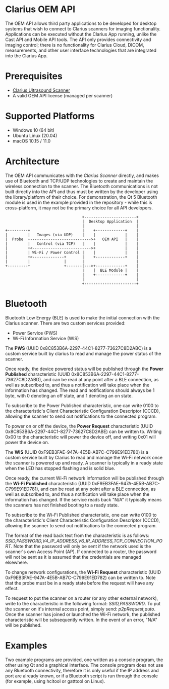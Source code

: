 Clarius OEM API
===============

The OEM API allows third party applications to be developed for desktop systems that wish to connect to Clarius scanners for imaging functionality. Applications can be executed without the Clarius App running, unlike the Cast API and Mobile API tools. The API only provides connectivity and imaging control; there is no functionality for Clarius Cloud, DICOM, measurements, and other user interface technologies that are integrated into the Clarius App.

# Prerequisites

- [Clarius Ultrasound Scanner](https://clarius.com/)
- A valid OEM API license (managed per scanner)

# Supported Platforms

- Windows 10 (64 bit)
- Ubuntu Linux (20.04)
- macOS 10.15 / 11.0

# Architecture

The OEM API communicates with the _Clarius Scanner_ directly, and makes use of Bluetooth and TCP/UDP technologies to create and maintain the wireless connection to the scanner. The Bluetooth communications is not built directly into the API and thus must be written by the developer using the library/platform of their choice. For demonstration, the Qt 5 Bluetooth module is used in the example provided in the repository - while this is cross-platform, it may not be the primary choice for all API developers.

                                      +-----------------------+
                                      |  Desktop Application  |
                                      |                       |
    +---------+                       |    +-------------+    |
    |         |   Images (via UDP)    |    |             |    |
    |  Probe  +--------------------------->+   OEM API   |    |
    |         |   Control (via TCP)   |    |             |    |
    |         +<-------------------------->+             |    |
    |         | Wi-Fi / Power Control |    |             |    |
    |         +<--------------+       |    +-------------+    |
    |         |               |       |                       |
    +---------+               +-------|--->+-------------+    |
                                      |    |  BLE Module |    |
                                      |    +-------------+    |
                                      |                       |
                                      +-----------------------+

# Bluetooth

Bluetooth Low Energy (BLE) is used to make the initial connection with the Clarius scanner. There are two custom services provided:
- Power Service (PWS)
- Wi-Fi Information Service (WIS)

The __PWS__ (UUID 0x8C853B6A-2297-44C1-8277-73627C8D2ABC) is a custom service built by clarius to read and manage the power status of the scanner.

Once ready, the device powered status will be published through the __Power Published__ characteristic (UUID 0x8C853B6A-2297-44C1-8277-73627C8D2ABD), and can be read at any point after a BLE connection, as well as subscribed to, and thus a notification will take place when the information has changed. The read and notifications should always be 1 byte, with 0 denoting an off state, and 1 denoting an on state.

To subscribe to the Power Published characteristic, one can write 0100 to the characteristic's Client Characteristic Configuration Descriptor (CCCD), allowing the scanner to send out notifications to the connected program.

To power on or off the device, the __Power Request__ characteristic (UUID 0x8C853B6A-2297-44C1-8277-73627C8D2ABE) can be written to. Writing 0x00 to the characteristic will power the device off, and writing 0x01 will power the device on.

The __WIS__ (UUID 0xF9EB3FAE-947A-4E5B-AB7C-C799E91ED780) is a custom service built by Clarius to read and manage the Wi-Fi network once the scanner is powered up and ready. A scanner is typically in a ready state when the LED has stopped flashing and is solid blue.

Once ready, the current Wi-Fi network information will be published through the __Wi-Fi Published__ characteristic (UUID 0xF9EB3FAE-947A-4E5B-AB7C-C799E91ED781), and can be read at any point after a BLE connection, as well as subscribed to, and thus a notification will take place when the information has changed. If the service reads back "N/A" it typically means the scanners has not finished booting to a ready state.

To subscribe to the Wi-Fi Published characteristic, one can write 0100 to the characteristic's Client Characteristic Configuration Descriptor (CCCD), allowing the scanner to send out notifications to the connected program.

The format of the read back text from the characteristic is as follows: _SSID,PASSWORD,V4_IP_ADDRESS,V6_IP_ADDRESS,TCP_CONNECTION_PORT_. Note that the password will only be sent if the network used is the scanner's own Access Point (AP). If connected to a router, the password will not be sent as it is assumed that the credentials are managed elsewhere.

To change network configurations, the __Wi-Fi Request__ characteristic (UUID 0xF9EB3FAE-947A-4E5B-AB7C-C799E91ED782) can be written to. Note that the probe must be in a ready state before the request will have any effect.

To request to put the scanner on a router (or any other external network), write to the characteristic in the following format: _SSID,PASSWORD_. To put the scanner on it's internal access point, simply send: _p2pRequest,auto_. Once the scanner has joined or launched the Wi-Fi network, the published characteristic will be subsequently written. In the event of an error, "N/A" will be published.

# Examples

Two example programs are provided, one written as a console program, the other using Qt and a graphical interface. The console program does not use any Bluetooth connectivity, therefore it is only useful if the IP address and port are already known, or if a Bluetooth script is run through the console (for example, using hcitool or gatttool on Linux).
